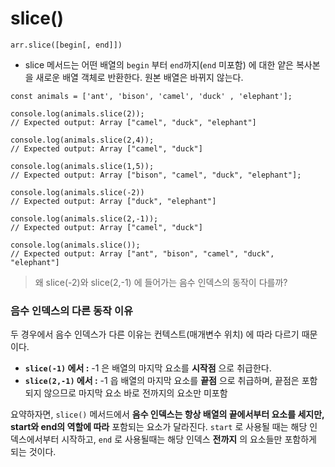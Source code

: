 slice()
===

```
arr.slice([begin[, end]])
```

- slice 메서드는 어떤 배열의 `begin` 부터 `end`까지(`end` 미포함) 에 대한 얕은 복사본을 새로운 배열 객체로 반환한다. 원본 배열은 바뀌지 않는다.

```
const animals = ['ant', 'bison', 'camel', 'duck' , 'elephant'];

console.log(animals.slice(2));
// Expected output: Array ["camel", "duck", "elephant"]

console.log(animals.slice(2,4));
// Expected output: Array ["camel", "duck"]

console.log(animals.slice(1,5));
// Expected output: Array ["bison", "camel", "duck", "elephant"];

console.log(animals.slice(-2))
// Expected output: Array ["duck", "elephant"]

console.log(animals.slice(2,-1));
// Expected output: Array ["camel", "duck"]

console.log(animals.slice());
// Expected output: Array ["ant", "bison", "camel", "duck", "elephant"]

```

> 왜 slice(-2)와 slice(2,-1) 에 들어가는 음수 인덱스의 동작이 다를까?

### 음수 인덱스의 다른 동작 이유
두 경우에서 음수 인덱스가 다른 이유는 컨텍스트(매개변수 위치) 에 따라 다르기 때문이다.
- **`slice(-1)` 에서 :** -1 은 배열의 마지막 요소를 **시작점** 으로 취급한다.
- **`slice(2,-1)` 에서 :** -1 읍 배열의 마지막 요소를 **끝점** 으로 취급하며, 끝점은 포함되지 않으므로 마지막 요소 바로 전까지의 요소만 미포함

요약하자면, `slice()` 메서드에서 **음수 인덱스는 항상 배열의 끝에서부터 요소를 세지만, start와 end의 역할에 따라** 포함되는 요소가 달라진다. `start` 로 사용될 때는 해당 인덱스에서부터 시작하고, `end` 로 사용될때는 해당 인덱스 **전까지** 의 요소들만 포함하게 되는 것이다. 

